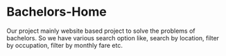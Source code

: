 # Bachelors-Home
Our project mainly website based project to solve the problems of bachelors. So we have various search option like, search by location, filter by occupation, filter by monthly fare etc.
